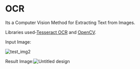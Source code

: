 # OCR
Its a Computer Vision Method for Extracting Text from Images.


Libraries used-<a href="https://github.com/tesseract-ocr/tesseract">Tesseract OCR</a> and <a href="https://github.com/opencv/opencv">OpenCV</a>.


Input Image:

![test_img2](https://user-images.githubusercontent.com/64242103/141047862-e0055465-3c07-4f74-8143-4cdd09be2e89.png)

Result Image:![Untitled design](https://user-images.githubusercontent.com/64242103/141048582-ae07f88e-1d91-4752-9d8c-483d7650b181.png)
